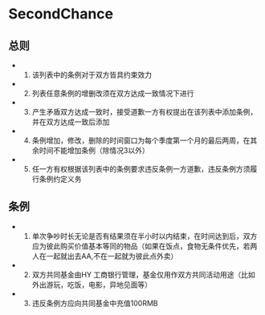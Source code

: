 # SecondChance
## 总则
- 1. 该列表中的条例对于双方皆具约束效力
- 2. 列表任意条例的增删改须在双方达成一致情况下进行
- 3. 产生矛盾双方达成一致时，接受道歉一方有权提出在该列表中添加条例，并在双方达成一致后添加
- 4. 条例增加，修改，删除的时间窗口为每个季度第一个月的最后两周，在其余时间不能增加条例（除情况3以外）
- 5. 任一方有权根据该列表中的条例要求违反条例一方道歉，违反条例方须履行条例约定义务

## 条例
- 1. 单次争吵时长无论是否有结果须在半小时以内结束，在时间达到后，双方应为彼此购买价值基本等同的物品（如果在饭点，食物无条件优先，若两人在一起就出去AA,不在一起就为彼此点外卖）
- 2. 双方共同基金由HY 工商银行管理，基金仅用作双方共同活动用途（比如外出游玩，吃饭，电影，异地见面等）
- 3. 违反条例方应向共同基金中充值100RMB 